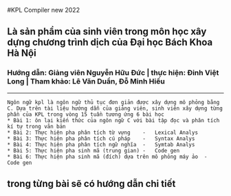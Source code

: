 #KPL Compiler new 2022
## Là sản phẩm của sinh viên trong môn học xây dựng chương trình dịch của Đại học Bách Khoa Hà Nội
### Hướng dẫn: Giảng viên Nguyễn Hữu Đức | thực hiện: Đinh Việt Long | Tham khảo: Lê Văn Duẩn, Đỗ Minh Hiếu
***
    Ngôn ngữ kpl là ngôn ngữ thủ tục đơn giản được xây dựng mô phỏng bằng C. Dựa trên tài liệu hướng dẫn của giảng viên, sinh viên xây dựng từng phần của KPL trong vòng 15 tuần tương ứng 6 bài học
    * Bài 1: ôn lại kiến thức của ngôn ngữ C với bài tập đọc và phân tích kí tự trong văn bản
    * Bài 2: Thực hiện pha phân tích từ vựng    -   Lexical Analys
    * Bài 3: Thực hiện pha phân tích cú pháp    -   Syntax Analys
    * Bài 4: Thực hiện pha phân tích ngữ nghĩa  -   Symtab Analys
    * Bài 5: Thực hiện pha sinh mã (trung gian) -   Code gen
    * Bài 6: Thực hiện pha sinh mã (đích) dựa trên mô phỏng máy ảo  -   Code gen

## trong từng bài sẽ có hướng dẫn chi tiết
